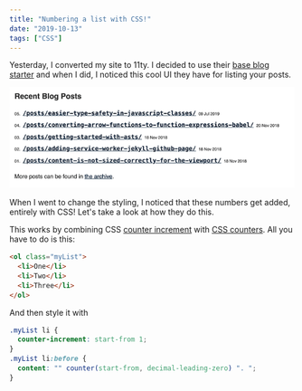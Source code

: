 ```yaml
---
title: "Numbering a list with CSS!"
date: "2019-10-13"
tags: ["CSS"]
---
```


Yesterday, I converted my site to 11ty. I decided to use their [base blog starter](https://github.com/11ty/eleventy-base-blog) and when I did, I noticed this cool UI they have for listing your posts.

![Screenshot of my website.](/img/my-website.png)

When I went to change the styling, I noticed that these numbers get added, entirely with CSS! Let's take a look at how they do this.

This works by combining CSS [counter increment](https://developer.mozilla.org/en-US/docs/Web/CSS/counter-increment) with [CSS counters](https://developer.mozilla.org/en-US/docs/Web/CSS/CSS_Lists_and_Counters/Using_CSS_counters). All you have to do is this:

```html
<ol class="myList">
  <li>One</li>
  <li>Two</li>
  <li>Three</li>
</ol>
```

And then style it with

```css
.myList li {
  counter-increment: start-from 1;
}
.myList li:before {
  content: "" counter(start-from, decimal-leading-zero) ". ";
}
```
